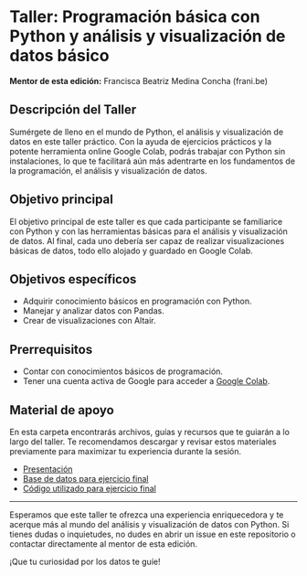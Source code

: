 # Taller: Programación básica con Python y análisis y visualización de datos básico

**Mentor de esta edición:** Francisca Beatriz Medina Concha (frani.be)

## Descripción del Taller

Sumérgete de lleno en el mundo de Python, el análisis y visualización de datos en este taller práctico. Con la ayuda de ejercicios prácticos y la potente herramienta online Google Colab, podrás trabajar con Python sin instalaciones, lo que te facilitará aún más adentrarte en los fundamentos de la programación, el análisis y visualización de datos.

## Objetivo principal

El objetivo principal de este taller es que cada participante se familiarice con Python y con las herramientas básicas para el análisis y visualización de datos. Al final, cada uno debería ser capaz de realizar visualizaciones básicas de datos, todo ello alojado y guardado en Google Colab.

## Objetivos específicos

- Adquirir conocimiento básicos en programación con Python.
- Manejar y analizar datos con Pandas.
- Crear de visualizaciones con Altair.

## Prerrequisitos

- Contar con conocimientos básicos de programación.
- Tener una cuenta activa de Google para acceder a [Google Colab](https://colab.research.google.com/).

## Material de apoyo

En esta carpeta encontrarás archivos, guías y recursos que te guiarán a lo largo del taller. Te recomendamos descargar y revisar estos materiales previamente para maximizar tu experiencia durante la sesión.

- [Presentación](./presentacion.pdf)
- [Base de datos para ejercicio final](./spotify-2023.csv)
- [Código utilizado para ejercicio final](./ejercicio_final_taller.ipynb)

---

Esperamos que este taller te ofrezca una experiencia enriquecedora y te acerque más al mundo del análisis y visualización de datos con Python. Si tienes dudas o inquietudes, no dudes en abrir un issue en este repositorio o contactar directamente al mentor de esta edición.

¡Que tu curiosidad por los datos te guíe!
